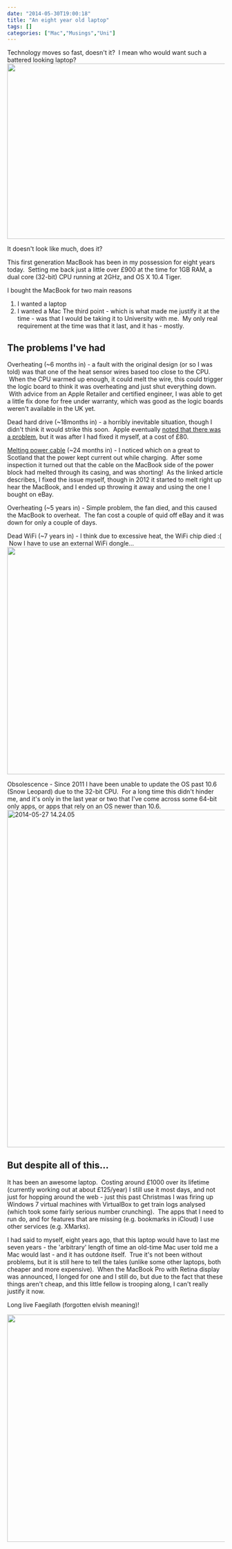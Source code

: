 ```yaml
---
date: "2014-05-30T19:00:18"
title: "An eight year old laptop"
tags: []
categories: ["Mac","Musings","Uni"]
---
```


Technology moves so fast, doesn't it?  I mean who would want such a battered looking laptop? 
[<img src="/wp-content/uploads/2014/05/2014-05-27-14.20.43-1024x593.jpg" width="700" height="405" class="aligncenter wp-image-1443 size-large" />][1] 
 
It doesn't look like much, does it? 
 
This first generation MacBook has been in my possession for eight years today.  Setting me back just a little over £900 at the time for 1GB RAM, a dual core (32-bit) CPU running at 2GHz, and OS X 10.4 Tiger. 
 
I bought the MacBook for two main reasons 

1. I wanted a laptop
2. I wanted a Mac 
The third point - which is what made me justify it at the time - was that I would be taking it to University with me.  My only real requirement at the time was that it last, and it has - mostly. 


## The problems I've had


Overheating (~6 months in) - a fault with the original design (or so I was told) was that one of the heat sensor wires based too close to the CPU.  When the CPU warmed up enough, it could melt the wire, this could trigger the logic board to think it was overheating and just shut everything down.  With advice from an Apple Retailer and certified engineer, I was able to get a little fix done for free under warranty, which was good as the logic boards weren't available in the UK yet. 
 
Dead hard drive (~18months in) - a horribly inevitable situation, though I didn't think it would strike this soon.  Apple eventually [noted that there was a problem][2], but it was after I had fixed it myself, at a cost of £80. 
 
[Melting power cable][3] (~24 months in) - I noticed which on a great to Scotland that the power kept current out while charging.  After some inspection it turned out that the cable on the MacBook side of the power block had melted through its casing, and was shorting!  As the linked article describes, I fixed the issue myself, though in 2012 it started to melt right up hear the MacBook, and I ended up throwing it away and using the one I bought on eBay. 
 
Overheating (~5 years in) - Simple problem, the fan died, and this caused the MacBook to overheat.  The fan cost a couple of quid off eBay and it was down for only a couple of days. 
 
Dead WiFi (~7 years in) - I think due to excessive heat, the WiFi chip died :(  Now I have to use an external WiFi dongle... 
[<img src="/wp-content/uploads/2014/05/2014-05-27-14.23.36-1024x768.jpg" width="700" height="525" class="aligncenter size-large wp-image-1445" />][4] 
 
Obsolescence - Since 2011 I have been unable to update the OS past 10.6 (Snow Leopard) due to the 32-bit CPU.  For a long time this didn't hinder me, and it's only in the last year or two that I've come across some 64-bit only apps, or apps that rely on an OS newer than 10.6. 
[<img src="/wp-content/uploads/2014/05/2014-05-27-14.24.05-919x1024.jpg" width="700" height="779" alt="2014-05-27 14.24.05" class="aligncenter size-large wp-image-1446" />][5] 


## But despite all of this...


It has been an awesome laptop.  Costing around £1000 over its lifetime (currently working out at about £125/year) I still use it most days, and not just for hopping around the web - just this past Christmas I was firing up Windows 7 virtual machines with VirtualBox to get train logs analysed (which took some fairly serious number crunching).  The apps that I need to run do, and for features that are missing (e.g. bookmarks in iCloud) I use other services (e.g. XMarks). 
 
I had said to myself, eight years ago, that this laptop would have to last me seven years - the 'arbitrary' length of time an old-time Mac user told me a Mac would last - and it has outdone itself.  True it's not been without problems, but it is still here to tell the tales (unlike some other laptops, both cheaper and more expensive).  When the MacBook Pro with Retina display was announced, I longed for one and I still do, but due to the fact that these things aren't cheap, and this little fellow is trooping along, I can't really justify it now. 
 
Long live Faegilath (forgotten elvish meaning)! 
 
[<img src="/wp-content/uploads/2014/05/2014-05-27-14.21.12-1024x768.jpg" width="700" height="525" class="aligncenter size-large wp-image-1444" />][6]

  [1]: /wp-content/uploads/2014/05/2014-05-27-14.20.43.jpg
  [2]: http://appleinsider.com/articles/10/02/16/apple_announces_macbook_repair_program_for_hard_drive_issues
  [3]: /2008/04/14/fixing-a-macbook-power-transformer/ "Fixing a Macbook power transformer"
  [4]: /wp-content/uploads/2014/05/2014-05-27-14.23.36.jpg
  [5]: /wp-content/uploads/2014/05/2014-05-27-14.24.05.jpg
  [6]: /wp-content/uploads/2014/05/2014-05-27-14.21.12.jpg
